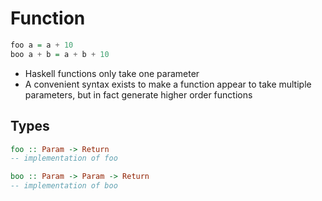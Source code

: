 # Function

```haskell
foo a = a + 10
boo a + b = a + b + 10
```

- Haskell functions only take one parameter
- A convenient syntax exists to make a function appear to take multiple
  parameters, but in fact generate higher order functions

## Types

```haskell
foo :: Param -> Return
-- implementation of foo

boo :: Param -> Param -> Return
-- implementation of boo
```
